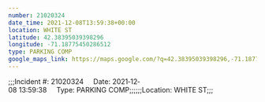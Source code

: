 ```yaml
---
number: 21020324
date_time: 2021-12-08T13:59:38+00:00
location: WHITE ST
latitude: 42.38395039398296
longitude: -71.18775450286512
type: PARKING COMP
google_maps_link: https://maps.google.com/?q=42.38395039398296,-71.18775450286512
---
```


;;;Incident #: 21020324     Date: 2021‐12‐08 13:59:38     Type: PARKING COMP;;;;;;Location: WHITE ST;;;
